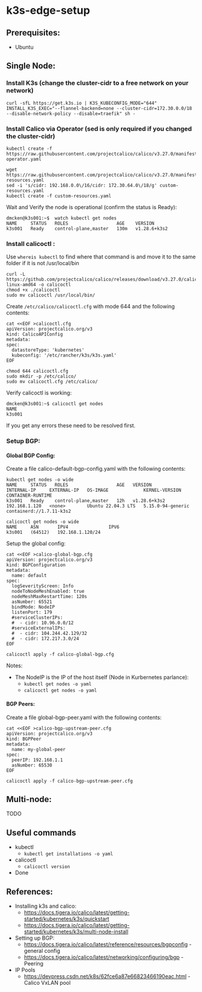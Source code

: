 # k3s-edge-setup


## Prerequisites:
* Ubuntu 

## Single Node:
### Install K3s (change the cluster-cidr to a free network on your network)
```
curl -sfL https://get.k3s.io | K3S_KUBECONFIG_MODE="644" INSTALL_K3S_EXEC="--flannel-backend=none --cluster-cidr=172.30.0.0/18 --disable-network-policy --disable=traefik" sh -
```

### Install Calico via Operator (sed is only required if you changed the cluster-cidr)
```
kubectl create -f https://raw.githubusercontent.com/projectcalico/calico/v3.27.0/manifests/tigera-operator.yaml

wget https://raw.githubusercontent.com/projectcalico/calico/v3.27.0/manifests/custom-resources.yaml
sed -i 's/cidr: 192.168.0.0\/16/cidr: 172.30.64.0\/18/g' custom-resources.yaml
kubectl create -f custom-resources.yaml
```

Wait and Verify the node is operational (confirm the status is Ready):
```
dmcken@k3s001:~$  watch kubectl get nodes
NAME     STATUS   ROLES                  AGE    VERSION
k3s001   Ready    control-plane,master   130m   v1.28.6+k3s2
```

### Install calicoctl :

Use `whereis kubectl` to find where that command is and move it to the same folder if it is not /usr/local/bin

```
curl -L https://github.com/projectcalico/calico/releases/download/v3.27.0/calicoctl-linux-amd64 -o calicoctl
chmod +x ./calicoctl
sudo mv calicoctl /usr/local/bin/
```

Create `/etc/calico/calicoctl.cfg` with mode 644 and the following contents:
```
cat <<EOF >calicoctl.cfg
apiVersion: projectcalico.org/v3
kind: CalicoAPIConfig
metadata:
spec:
  datastoreType: 'kubernetes'
  kubeconfig: '/etc/rancher/k3s/k3s.yaml'
EOF

chmod 644 calicoctl.cfg
sudo mkdir -p /etc/calico/
sudo mv calicoctl.cfg /etc/calico/
```

Verify calicoctl is working:

```
dmcken@k3s001:~$ calicoctl get nodes 
NAME     
k3s001   
```
If you get any errors these need to be resolved first.

### Setup BGP:

#### Global BGP Config: 
Create a file calico-default-bgp-config.yaml with the following contents:

```
kubectl get nodes -o wide
NAME     STATUS   ROLES                  AGE   VERSION        INTERNAL-IP     EXTERNAL-IP   OS-IMAGE             KERNEL-VERSION      CONTAINER-RUNTIME
k3s001   Ready    control-plane,master   12h   v1.28.6+k3s2   192.168.1.120   <none>        Ubuntu 22.04.3 LTS   5.15.0-94-generic   containerd://1.7.11-k3s2

calicoctl get nodes -o wide
NAME     ASN       IPV4               IPV6   
k3s001   (64512)   192.168.1.120/24          
```

Setup the global config:
```
cat <<EOF >calico-global-bgp.cfg
apiVersion: projectcalico.org/v3
kind: BGPConfiguration
metadata:
  name: default
spec:
  logSeverityScreen: Info
  nodeToNodeMeshEnabled: true
  nodeMeshMaxRestartTime: 120s
  asNumber: 65521
  bindMode: NodeIP
  listenPort: 179
  #serviceClusterIPs:
  #  - cidr: 10.96.0.0/12
  #serviceExternalIPs:
  #  - cidr: 104.244.42.129/32
  #  - cidr: 172.217.3.0/24  
EOF

calicoctl apply -f calico-global-bgp.cfg
```

Notes:
* The NodeIP is the IP of the host itself (Node in Kurbernetes parlance):
  * `kubectl get nodes -o yaml`
  * `calicoctl get nodes -o yaml`

#### BGP Peers:
Create a file global-bgp-peer.yaml with the following contents:
```
cat <<EOF >calico-bgp-upstream-peer.cfg
apiVersion: projectcalico.org/v3
kind: BGPPeer
metadata:
  name: my-global-peer
spec:
  peerIP: 192.168.1.1
  asNumber: 65530
EOF

calicoctl apply -f calico-bgp-upstream-peer.cfg
```

## Multi-node:
TODO

## Useful commands

* kubectl
  * `kubectl get installations -o yaml`
* calicoctl
  * `calicoctl version`
* Done

## References:
* Installing k3s and calico:
  * https://docs.tigera.io/calico/latest/getting-started/kubernetes/k3s/quickstart
  * https://docs.tigera.io/calico/latest/getting-started/kubernetes/k3s/multi-node-install
* Setting up BGP:
  * https://docs.tigera.io/calico/latest/reference/resources/bgpconfig - general config
  * https://docs.tigera.io/calico/latest/networking/configuring/bgp - Peering
* IP Pools
  * https://devpress.csdn.net/k8s/62fce6a87e66823466190eac.html - Calico VxLAN pool
